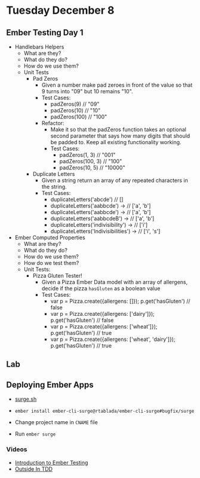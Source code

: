 # Tuesday December 8

## Ember Testing Day 1

- Handlebars Helpers
  * What are they?
  * What do they do?
  * How do we use them?
  * Unit Tests
    - Pad Zeros
      * Given a number make pad zeroes in front of the value so that 9 turns into "09" but 10 remains "10".
      * Test Cases:
        - padZeros(9) // "09"
        - padZeros(10) // "10"
        - padZeros(100) // "100"
      * Refactor:
        - Make it so that the padZeros function takes an optional second parameter that says how many digits that should be padded to.
        Keep all existing functionality working.
        - Test Cases:
          - padZeros(1, 3) // "001"
          - padZeros(100, 3) // "100"
          - padZeros(10, 5) // "10000"
    - Duplicate Letters
      * Given a string return an array of any repeated characters in the string.
      * Test Cases:
        - duplicateLetters('abcde') // []
        - duplicateLetters('aabbcde') -> // ['a', 'b']
        - duplicateLetters('aabbcde') -> // ['a', 'b']
        - duplicateLetters('aabbcdeB') -> // ['a', 'b']
        - duplicateLetters('indivisibility') -> // ['i']
        - duplicateLetters('Indivisibilities') -> // ['i', 's']
- Ember Computed Properties
  * What are they?
  * What do they do?
  * How do we use them?
  * How do we test them?
  * Unit Tests:
    - Pizza Gluten Tester!
      * Given a Pizza Ember Data model with an array of allergens, decide if the pizza `hasGluten` as a boolean value
      * Test Cases:
        - var p = Pizza.create({allergens: []}); p.get('hasGluten') // false
        - var p = Pizza.create({allergens: ['dairy']}); p.get('hasGluten') // false
        - var p = Pizza.create({allergens: ['wheat']}); p.get('hasGluten') // true
        - var p = Pizza.create({allergens: ['wheat', 'dairy']}); p.get('hasGluten') // true

## Lab

## Deploying Ember Apps

* [surge.sh](http://surge.sh)

* `ember install ember-cli-surge@rtablada/ember-cli-surge#bugfix/surge`
* Change project name in `CNAME` file
* Run `ember surge`

### Videos

* [Introduction to Ember Testing](https://vimeo.com/146960505)
* [Outside In TDD](https://vimeo.com/146953048)
